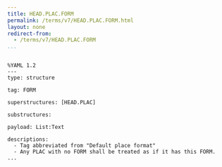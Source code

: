 ```yaml
---
title: HEAD.PLAC.FORM
permalink: /terms/v7/HEAD.PLAC.FORM.html
layout: none
redirect-from:
  - /terms/v7/HEAD.PLAC.FORM
...
```


```

%YAML 1.2
---
type: structure

tag: FORM

superstructures: [HEAD.PLAC]

substructures:

payload: List:Text

descriptions:
  - Tag abbreviated from "Default place format"
  - Any PLAC with no FORM shall be treated as if it has this FORM.
...

```